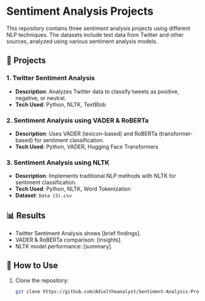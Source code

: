 # Sentiment Analysis Projects  

This repository contains three sentiment analysis projects using different NLP techniques. The datasets include text data from Twitter and other sources, analyzed using various sentiment analysis models.  

## 📌 Projects  
### 1. Twitter Sentiment Analysis  
- **Description**: Analyzes Twitter data to classify tweets as positive, negative, or neutral.  
- **Tech Used**: Python, NLTK, TextBlob  

### 2. Sentiment Analysis using VADER & RoBERTa  
- **Description**: Uses VADER (lexicon-based) and RoBERTa (transformer-based) for sentiment classification.  
- **Tech Used**: Python, VADER, Hugging Face Transformers  

### 3. Sentiment Analysis using NLTK  
- **Description**: Implements traditional NLP methods with NLTK for sentiment classification.  
- **Tech Used**: Python, NLTK, Word Tokenization
- **Dataset**: `Data (3).csv`  

## 📊 Results  
- Twitter Sentiment Analysis shows [brief findings].  
- VADER & RoBERTa comparison: [insights].  
- NLTK model performance: [summary].  

## 🚀 How to Use  
1. Clone the repository:  
   ```bash
   git clone https://github.com/Adieltheanalyst/Sentiment-Analysis-Projects.git
